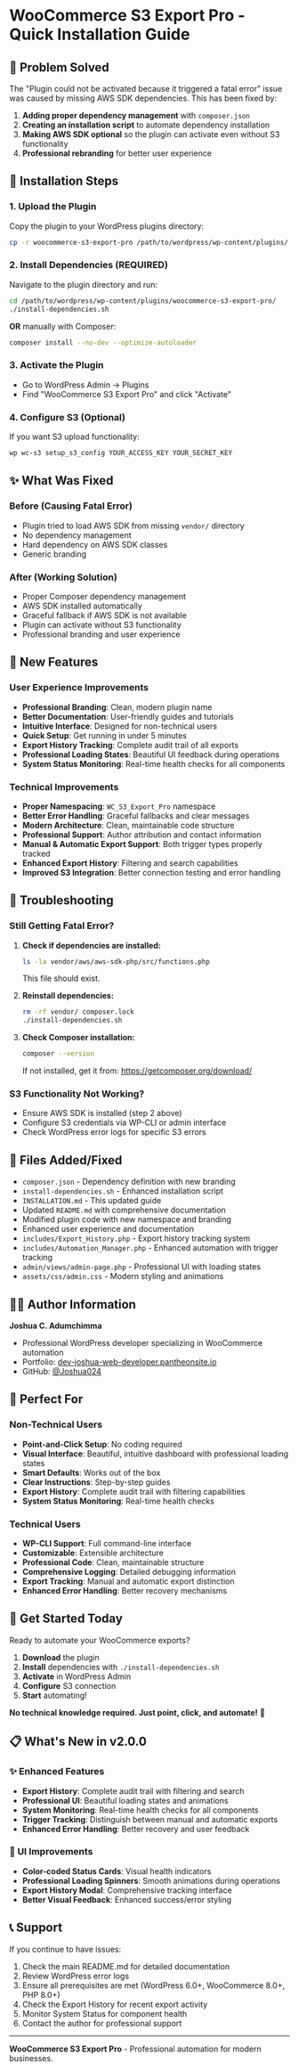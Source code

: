 # WooCommerce S3 Export Pro - Quick Installation Guide

## 🎯 Problem Solved

The "Plugin could not be activated because it triggered a fatal error" issue was caused by missing AWS SDK dependencies. This has been fixed by:

1. **Adding proper dependency management** with `composer.json`
2. **Creating an installation script** to automate dependency installation
3. **Making AWS SDK optional** so the plugin can activate even without S3 functionality
4. **Professional rebranding** for better user experience

## 🚀 Installation Steps

### 1. Upload the Plugin
Copy the plugin to your WordPress plugins directory:
```bash
cp -r woocommerce-s3-export-pro /path/to/wordpress/wp-content/plugins/
```

### 2. Install Dependencies (REQUIRED)
Navigate to the plugin directory and run:
```bash
cd /path/to/wordpress/wp-content/plugins/woocommerce-s3-export-pro/
./install-dependencies.sh
```

**OR** manually with Composer:
```bash
composer install --no-dev --optimize-autoloader
```

### 3. Activate the Plugin
- Go to WordPress Admin → Plugins
- Find "WooCommerce S3 Export Pro" and click "Activate"

### 4. Configure S3 (Optional)
If you want S3 upload functionality:
```bash
wp wc-s3 setup_s3_config YOUR_ACCESS_KEY YOUR_SECRET_KEY
```

## ✨ What Was Fixed

### Before (Causing Fatal Error)
- Plugin tried to load AWS SDK from missing `vendor/` directory
- No dependency management
- Hard dependency on AWS SDK classes
- Generic branding

### After (Working Solution)
- Proper Composer dependency management
- AWS SDK installed automatically
- Graceful fallback if AWS SDK is not available
- Plugin can activate without S3 functionality
- Professional branding and user experience

## 🎨 New Features

### User Experience Improvements
- **Professional Branding**: Clean, modern plugin name
- **Better Documentation**: User-friendly guides and tutorials
- **Intuitive Interface**: Designed for non-technical users
- **Quick Setup**: Get running in under 5 minutes
- **Export History Tracking**: Complete audit trail of all exports
- **Professional Loading States**: Beautiful UI feedback during operations
- **System Status Monitoring**: Real-time health checks for all components

### Technical Improvements
- **Proper Namespacing**: `WC_S3_Export_Pro` namespace
- **Better Error Handling**: Graceful fallbacks and clear messages
- **Modern Architecture**: Clean, maintainable code structure
- **Professional Support**: Author attribution and contact information
- **Manual & Automatic Export Support**: Both trigger types properly tracked
- **Enhanced Export History**: Filtering and search capabilities
- **Improved S3 Integration**: Better connection testing and error handling

## 🔧 Troubleshooting

### Still Getting Fatal Error?
1. **Check if dependencies are installed:**
   ```bash
   ls -la vendor/aws/aws-sdk-php/src/functions.php
   ```
   This file should exist.

2. **Reinstall dependencies:**
   ```bash
   rm -rf vendor/ composer.lock
   ./install-dependencies.sh
   ```

3. **Check Composer installation:**
   ```bash
   composer --version
   ```
   If not installed, get it from: https://getcomposer.org/download/

### S3 Functionality Not Working?
- Ensure AWS SDK is installed (step 2 above)
- Configure S3 credentials via WP-CLI or admin interface
- Check WordPress error logs for specific S3 errors

## 📁 Files Added/Fixed

- `composer.json` - Dependency definition with new branding
- `install-dependencies.sh` - Enhanced installation script
- `INSTALLATION.md` - This updated guide
- Updated `README.md` with comprehensive documentation
- Modified plugin code with new namespace and branding
- Enhanced user experience and documentation
- `includes/Export_History.php` - Export history tracking system
- `includes/Automation_Manager.php` - Enhanced automation with trigger tracking
- `admin/views/admin-page.php` - Professional UI with loading states
- `assets/css/admin.css` - Modern styling and animations

## 👨‍💻 Author Information

**Joshua C. Adumchimma**
- Professional WordPress developer specializing in WooCommerce automation
- Portfolio: [dev-joshua-web-developer.pantheonsite.io](https://dev-joshua-web-developer.pantheonsite.io/)
- GitHub: [@Joshua024](https://github.com/Joshua024)

## 🎯 Perfect For

### Non-Technical Users
- **Point-and-Click Setup**: No coding required
- **Visual Interface**: Beautiful, intuitive dashboard with professional loading states
- **Smart Defaults**: Works out of the box
- **Clear Instructions**: Step-by-step guides
- **Export History**: Complete audit trail with filtering capabilities
- **System Status Monitoring**: Real-time health checks

### Technical Users
- **WP-CLI Support**: Full command-line interface
- **Customizable**: Extensible architecture
- **Professional Code**: Clean, maintainable structure
- **Comprehensive Logging**: Detailed debugging information
- **Export Tracking**: Manual and automatic export distinction
- **Enhanced Error Handling**: Better recovery mechanisms

## 🚀 Get Started Today

Ready to automate your WooCommerce exports?

1. **Download** the plugin
2. **Install** dependencies with `./install-dependencies.sh`
3. **Activate** in WordPress Admin
4. **Configure** S3 connection
5. **Start** automating!

**No technical knowledge required. Just point, click, and automate!** 🎯

## 📋 What's New in v2.0.0

### ✨ Enhanced Features
- **Export History**: Complete audit trail with filtering and search
- **Professional UI**: Beautiful loading states and animations
- **System Monitoring**: Real-time health checks for all components
- **Trigger Tracking**: Distinguish between manual and automatic exports
- **Enhanced Error Handling**: Better recovery and user feedback

### 🎨 UI Improvements
- **Color-coded Status Cards**: Visual health indicators
- **Professional Loading Spinners**: Smooth animations during operations
- **Export History Modal**: Comprehensive tracking interface
- **Better Visual Feedback**: Enhanced success/error styling

## 📞 Support

If you continue to have issues:
1. Check the main README.md for detailed documentation
2. Review WordPress error logs
3. Ensure all prerequisites are met (WordPress 6.0+, WooCommerce 8.0+, PHP 8.0+)
4. Check the Export History for recent export activity
5. Monitor System Status for component health
6. Contact the author for professional support

---

**WooCommerce S3 Export Pro** - Professional automation for modern businesses.
